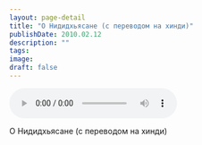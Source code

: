 ```yaml
---
layout: page-detail
title: "О Нидидхьясане (с переводом на хинди)"
publishDate: 2010.02.12
description: ""
tags:
image:
draft: false
---
```


<audio title="2010.02.12 - О Нидидхьясане (с переводом на хинди).mp3" src="/upload/iblock/8d1/8d1a967411795cd367f8003b6547e05a.mp3" controls=""></audio>

 О Нидидхьясане (с переводом на хинди) 

  
